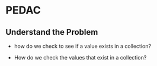 # PEDAC
## Understand the Problem 
- how do we check to see if a value exists in a collection? 

- How do we check the values that exist in a collection?